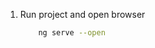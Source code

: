 <!-- link: [my  portfolio](https://anh0701.github.io/) -->

1. Run project and open browser
    ```sh
        ng serve --open
    ```

